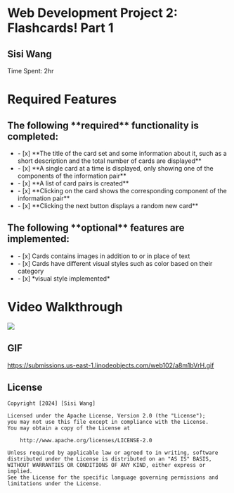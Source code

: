 # Web Development Project 2: Flashcards! Part 1
<h2>Sisi Wang</h2>
<p>Time Spent: 2hr</p>

# Required Features
<h2>The following **required** functionality is completed:</h2>
<ul>
  <li>
    - [x] **The title of the card set and some information about it, such as a short description and the total number of cards are displayed**    
 </li>
  <li>
    - [x] **A single card at a time is displayed, only showing one of the components of the information pair**
  </li>
  <li>
    - [x] **A list of card pairs is created**
  </li>
  <li>
    - [x] **Clicking on the card shows the corresponding component of the information pair**
  </li>
  <li>
    - [x] **Clicking the next button displays a random new card**
  </li>
</ul>

<h2>The following **optional** features are implemented:</h2>
<ul>
  <li>- [x] Cards contains images in addition to or in place of text</li>
  <li>- [x] Cards have different visual styles such as color based on their category</li>
  <li>- [x] *visual style implemented*</li>
</ul>

# Video Walkthrough
<img style="max-width:300px;" src="https://cdn.loom.com/sessions/thumbnails/3ba97c1597e247d0bbf2c6b92b7d310a-with-play.gif">

## GIF
https://submissions.us-east-1.linodeobjects.com/web102/a8m1bVrH.gif


## License

    Copyright [2024] [Sisi Wang]

    Licensed under the Apache License, Version 2.0 (the "License");
    you may not use this file except in compliance with the License.
    You may obtain a copy of the License at

        http://www.apache.org/licenses/LICENSE-2.0

    Unless required by applicable law or agreed to in writing, software
    distributed under the License is distributed on an "AS IS" BASIS,
    WITHOUT WARRANTIES OR CONDITIONS OF ANY KIND, either express or implied.
    See the License for the specific language governing permissions and
    limitations under the License.
